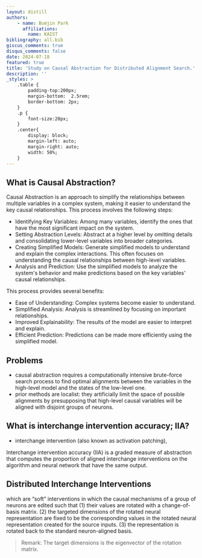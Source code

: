 ```yaml
---
layout: distill
authors: 
    - name: Bumjin Park
      affiliations:
        name: KAIST
bibliography: all.bib
giscus_comments: true
disqus_comments: false
date: 2024-07-18
featured: true
title: 'Study on Causal Abstraction for Distributed Alignment Search.'
description: ''
_styles: >
    .table {
        padding-top:200px;
        margin-bottom:  2.5rem;
        border-bottom: 2px;
    }
    .p {
        font-size:20px;
    }
    .center{
        display: block;
        margin-left: auto;
        margin-right: auto;
        width: 50%;
    }
---
```



## What is Causal Abstraction?

Causal Abstraction is an approach to simplify the relationships between multiple variables in a complex system, making it easier to understand the key causal relationships. This process involves the following steps:

* Identifying Key Variables: Among many variables, identify the ones that have the most significant impact on the system.
* Setting Abstraction Levels: Abstract at a higher level by omitting details and consolidating lower-level variables into broader categories.
* Creating Simplified Models: Generate simplified models to understand and explain the complex interactions. This often focuses on understanding the causal relationships between high-level variables.
* Analysis and Prediction: Use the simplified models to analyze the system's behavior and make predictions based on the key variables' causal relationships.

This process provides several benefits:

* Ease of Understanding: Complex systems become easier to understand.
* Simplified Analysis: Analysis is streamlined by focusing on important relationships.
* Improved Explainability: The results of the model are easier to interpret and explain.
* Efficient Prediction: Predictions can be made more efficiently using the simplified model.



## Problems 

* causal abstraction requires a computationally intensive brute-force search process to find optimal alignments between the variables in the high-level model and the states of the low-level one.
* prior methods are localist: they artificially limit the space of possible alignments by presupposing that high-level causal variables will be aligned with disjoint groups of neurons.


## What is interchange intervention accuracy; IIA? 

* interchange intervention (also known as activation patching),

Interchange intervention accuracy (IIA) is a graded measure of abstraction that computes the proportion of aligned interchange interventions on the algorithm and neural network that have the same output.


## Distributed Interchange Interventions

which are “soft” interventions in which the causal mechanisms of a group of neurons are edited
such that 
(1) their values are rotated with a change-of-basis matrix. 
(2) the targeted dimensions of the rotated neural representation are fixed to be the corresponding values in the rotated neural
representation created for the source inputs. 
(3) the representation is rotated back to the standard neuron-aligned basis.


> Remark: The target dimensions is the eigenvector of the rotation matrix. 